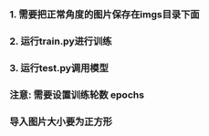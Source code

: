 ### 1. 需要把正常角度的图片保存在imgs目录下面
### 2. 运行train.py进行训练
### 3. 运行test.py调用模型


### 注意: 需要设置训练轮数  epochs
### 导入图片大小要为正方形
